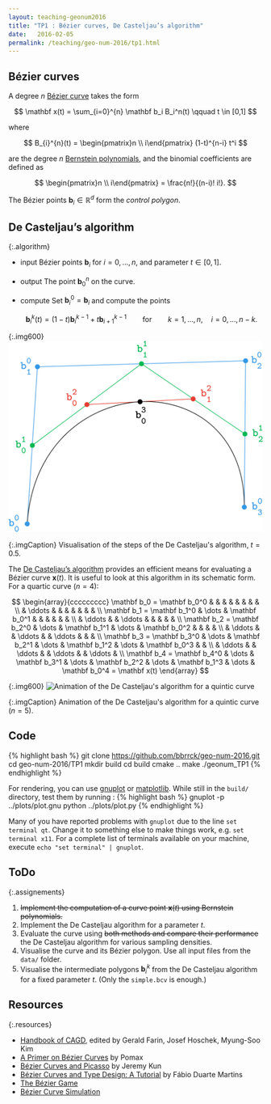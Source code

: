 ```yaml
---
layout: teaching-geonum2016
title: "TP1 : Bézier curves, De Casteljau’s algorithm"
date:   2016-02-05
permalink: /teaching/geo-num-2016/tp1.html
---
```

[casteljau-gif]: https://upload.wikimedia.org/wikipedia/commons/0/0b/BezierCurve.gif

## Bézier curves
A degree $n$ [Bézier curve](https://en.wikipedia.org/wiki/B%C3%A9zier_curve) takes the form

$$
\mathbf x(t) = \sum_{i=0}^{n} \mathbf b_i B_i^n(t) \qquad t \in [0,1]
$$

where

$$
B_{i}^{n}(t) = \begin{pmatrix}n \\ i\end{pmatrix} (1-t)^{n-i} t^i
$$

are the degree $n$ [Bernstein polynomials](https://en.wikipedia.org/wiki/Bernstein_polynomial), and the binomial coefficients are defined as

$$
\begin{pmatrix}n \\ i\end{pmatrix} = \frac{n!}{(n-i)! i!}.
$$

The Bézier points $\mathbf b_i \in \mathbb R^d$ form the *control polygon*.

## De Casteljau’s algorithm

{:.algorithm}
* <span class="algo-part">input</span> <span class="algo-content">Bézier points $\mathbf b_i$ for $i = 0, \dots, n$, and parameter $t \in [0,1]$.</span>
* <span class="algo-part">output</span> <span class="algo-content">The point $\mathbf b_0^n$ on the curve.</span>
* <span class="algo-part">compute</span> <span class="algo-content">Set $\mathbf b_i^0 = \mathbf b_i$ and compute the points</span>
   
   $$\mathbf b_i^k (t) = (1-t) \mathbf b_i^{k-1} + t \mathbf b_{i+1}^{k-1} \qquad \text{for} \qquad k=1,\dots,n, \quad i=0,\dots,n-k.$$

{:.img600}
![Visualisation of the steps of the De Casteljau's algorithm](/assets/geo-num-2016/casteljau-curve.png)

{:.imgCaption}
Visualisation of the steps of the De Casteljau's algorithm, $t=0.5$.

The [De Casteljau’s algorithm](https://en.wikipedia.org/wiki/De_Casteljau%27s_algorithm)
provides an efficient means for evaluating a Bézier curve $\mathbf{x}(t)$.
It is useful to look at this algorithm in its schematic form. For a quartic curve ($n=4$):

$$
\begin{array}{ccccccccc}
\mathbf b_0 = \mathbf b_0^0 &        &               &        &               &        &               &        & \\
                            & \ddots &               &        &               &        &               &        & \\
\mathbf b_1 = \mathbf b_1^0 & \dots  & \mathbf b_0^1 &        &               &        &               &        & \\
                            & \ddots &               & \ddots &               &        &               &        & \\
\mathbf b_2 = \mathbf b_2^0 & \dots  & \mathbf b_1^1 & \dots  & \mathbf b_0^2 &        &               &        & \\
                            & \ddots &               & \ddots &               & \ddots &               &        & \\
\mathbf b_3 = \mathbf b_3^0 & \dots  & \mathbf b_2^1 & \dots  & \mathbf b_1^2 & \dots  & \mathbf b_0^3 &        & \\
                            & \ddots &               & \ddots &               & \ddots &               & \ddots & \\
\mathbf b_4 = \mathbf b_4^0 & \dots  & \mathbf b_3^1 & \dots  & \mathbf b_2^2 & \dots  & \mathbf b_1^3 & \dots  & \mathbf b_0^4 = \mathbf x(t) 
\end{array}
$$

{:.img600}
![Animation of the De Casteljau's algorithm for a quintic curve][casteljau-gif]

{:.imgCaption}
Animation of the De Casteljau's algorithm for a quintic curve ($n=5$).

## Code
{% highlight bash %}
git clone https://github.com/bbrrck/geo-num-2016.git
cd geo-num-2016/TP1
mkdir build
cd build
cmake ..
make
./geonum_TP1
{% endhighlight %}

For rendering, you can use [gnuplot](http://www.gnuplot.info/) or [matplotlib](http://matplotlib.org/).
While still in the `build/` directory, test them by running :
{% highlight bash %}
gnuplot -p ../plots/plot.gnu
python ../plots/plot.py
{% endhighlight %}

Many of you have reported problems with `gnuplot` due to the line `set terminal qt`.
Change it to something else to make things work, e.g. `set terminal x11`.
For a complete list of terminals available on your machine, execute `echo "set terminal" | gnuplot`.


## ToDo

{:.assignements}
1. <del>Implement the computation of a curve point $\mathbf x(t)$ using Bernstein polynomials.</del>
2. Implement the De Casteljau algorithm for a parameter $t$.
3. Evaluate the curve using <del>both methods and compare their performance</del> the De Casteljau algorithm for various sampling densities.
4. Visualise the curve and its Bézier polygon. Use all input files from the `data/` folder.
5. Visualise the intermediate polygons $\mathbf b_i^k$ from the De Casteljau algorithm for a fixed parameter $t$. (Only the `simple.bcv` is enough.)

## Resources

{:.resources}
* [Handbook of CAGD](http://www.sciencedirect.com/science/book/9780444511041), edited by Gerald Farin, Josef Hoschek, Myung-Soo Kim
* [A Primer on Bézier Curves](http://pomax.github.io/bezierinfo/) by Pomax
* [Bézier Curves and Picasso](http://jeremykun.com/2013/05/11/bezier-curves-and-picasso/) by Jeremy Kun
* [Bézier Curves and Type Design: A Tutorial](http://learn.scannerlicker.net/2014/04/16/bezier-curves-and-type-design-a-tutorial/) by Fábio Duarte Martins
* [The Bézier Game](http://bezier.method.ac/)
* [Bézier Curve Simulation](http://tholman.com/bezier-curve-simulation/)
